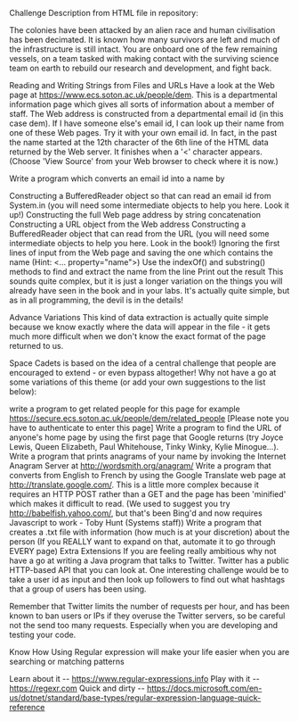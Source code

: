 Challenge Description from HTML file in repository:

The colonies have been attacked by an alien race and human civilisation has been decimated. It is known how many survivors are left and much of the infrastructure is still intact. You are onboard one of the few remaining vessels, on a team tasked with making contact with the surviving science team on earth to rebuild our research and development, and fight back.

Reading and Writing Strings from Files and URLs
Have a look at the Web page at https://www.ecs.soton.ac.uk/people/dem. This is a departmental information page which gives all sorts of information about a member of staff. The Web address is constructed from a departmental email id (in this case dem). If I have someone else's email id, I can look up their name from one of these Web pages. Try it with your own email id. In fact, in the past the name started at the 12th character of the 6th line of the HTML data returned by the Web server. It finishes when a '<' character appears. (Choose 'View Source' from your Web browser to check where it is now.)

Write a program which converts an email id into a name by

Constructing a BufferedReader object so that can read an email id from System.in (you will need some intermediate objects to help you here. Look it up!)
Constructing the full Web page address by string concatenation
Constructing a URL object from the Web address
Constructing a BufferedReader object that can read from the URL (you will need some intermediate objects to help you here. Look in the book!)
Ignoring the first lines of input from the Web page and saving the one which contains the name (Hint: <... property="name">)
Use the indexOf() and substring() methods to find and extract the name from the line
Print out the result
This sounds quite complex, but it is just a longer variation on the things you will already have seen in the book and in your labs. It's actually quite simple, but as in all programming, the devil is in the details!

Advance Variations
This kind of data extraction is actually quite simple because we know exactly where the data will appear in the file - it gets much more difficult when we don't know the exact format of the page returned to us.

Space Cadets is based on the idea of a central challenge that people are encouraged to extend - or even bypass altogether! Why not have a go at some variations of this theme (or add your own suggestions to the list below):

write a program to get related people for this page for example https://secure.ecs.soton.ac.uk/people/dem/related_people [Please note you have to authenticate to enter this page]
Write a program to find the URL of anyone's home page by using the first page that Google returns (try Joyce Lewis, Queen Elizabeth, Paul Whitehouse, Tinky Winky, Kylie Minogue...).
Write a program that prints anagrams of your name by invoking the Internet Anagram Server at http://wordsmith.org/anagram/
Write a program that converts from English to French by using the Google Translate web page at http://translate.google.com/. This is a little more complex because it requires an HTTP POST rather than a GET and the page has been 'minified' which makes it difficult to read. (We used to suggest you try http://babelfish.yahoo.com/, but that's been Bing'd and now requires Javascript to work - Toby Hunt (Systems staff))
Write a program that creates a .txt file with information (how much is at your discretion) about the person (If you REALLY want to expand on that, automate it to go through EVERY page)
Extra Extensions
If you are feeling really ambitious why not have a go at writing a Java program that talks to Twitter. Twitter has a public HTTP-based API that you can look at. One interesting challenge would be to take a user id as input and then look up followers to find out what hashtags that a group of users has been using.

Remember that Twitter limits the number of requests per hour, and has been known to ban users or IPs if they overuse the Twitter servers, so be careful not the send too many requests. Especially when you are developing and testing your code.

Know How
Using Regular expression will make your life easier when you are searching or matching patterns

Learn about it -- https://www.regular-expressions.info
Play with it -- https://regexr.com
Quick and dirty -- https://docs.microsoft.com/en-us/dotnet/standard/base-types/regular-expression-language-quick-reference

